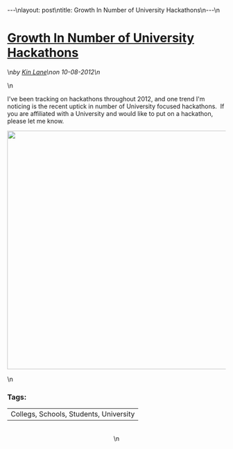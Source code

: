 ---\nlayout: post\ntitle: Growth In Number of University Hackathons\n---\n<h1 class="title"><a href="#" rel="bookmark" title="Growth In Number of University Hackathons">Growth In Number of University Hackathons</a></h1>\n<i><span class="small">by</span> <a href="https://plus.google.com/106460238807821851374" rel="author">Kin Lane</a>\n<span class="small">on</span> <span class="post-date">10-08-2012</span>\n</i><p></p>\n<p>I've been tracking on hackathons throughout 2012, and one trend I'm noticing is the recent uptick in number of University focused hackathons. &nbsp;If you are affiliated with a University and would like to put on a hackathon, please let me know.</p>
<p><img style="display: block; margin-left: auto; margin-right: auto;" src="https://s3.amazonaws.com/kinlane-productions/hackweekends/Hackathons-Universities-2012.png" alt="" width="550" /></p>\n<h3>Tags:</h3><center><table cellpadding="5" cellspacing="5" width="90%" border="0"><tr><td>Collegs, Schools, Students, University</td></tr></table><br />\n